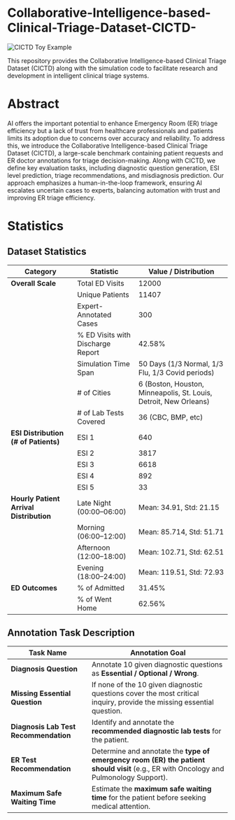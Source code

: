 # Collaborative-Intelligence-based-Clinical-Triage-Dataset-CICTD-

![CICTD Toy Example](https://github.com/user-attachments/assets/c4df408d-fbfa-4613-945f-f35cc544c67e)


This repository provides the Collaborative Intelligence-based Clinical Triage Dataset (CICTD) along with the simulation code to facilitate research and development in intelligent clinical triage systems.

# Abstract
AI offers the important potential to enhance Emergency Room (ER) triage efficiency  but a lack of trust from healthcare professionals and patients limits its adoption due to concerns over accuracy and reliability. To address this, we introduce the Collaborative Intelligence-based Clinical Triage Dataset (CICTD), a large-scale benchmark containing patient requests and ER doctor annotations for triage decision-making. Along with CICTD, we define key evaluation tasks, including diagnostic question generation, ESI level prediction, triage recommendations, and misdiagnosis prediction. Our approach emphasizes a human-in-the-loop framework, ensuring AI escalates uncertain cases to experts, balancing automation with trust and improving ER triage efficiency.


# Statistics
## Dataset Statistics
| **Category** | **Statistic** | **Value / Distribution** |
|-------------|-------------|--------------------------|
| **Overall Scale** | Total ED Visits | 12000 |
|  | Unique Patients | 11407 |
|  | Expert-Annotated Cases | 300 |
|  | % ED Visits with Discharge Report | 42.58% |
|  | Simulation Time Span | 50 Days (1/3 Normal, 1/3 Flu, 1/3 Covid periods) |
|  | # of Cities | 6 (Boston, Houston, Minneapolis, St. Louis, Detroit, New Orleans) |
|  | # of Lab Tests Covered | 36 (CBC, BMP, etc) |
| **ESI Distribution (# of Patients)** | ESI 1 | 640 |
|  | ESI 2 | 3817 |
|  | ESI 3 | 6618 |
|  | ESI 4 | 892 |
|  | ESI 5 | 33 |
| **Hourly Patient Arrival Distribution** | Late Night (00:00–06:00) | Mean: 34.91, Std: 21.15 |
|  | Morning (06:00–12:00) | Mean: 85.714, Std: 51.71 |
|  | Afternoon (12:00–18:00) | Mean: 102.71, Std: 62.51 |
|  | Evening (18:00–24:00) | Mean: 119.51, Std: 72.93 |
| **ED Outcomes** | % of Admitted | 31.45% |
|  | % of Went Home | 62.56% |


## Annotation Task Description
| **Task Name**                        | **Annotation Goal**                                                  |
|---------------------------------------|----------------------------------------------------------------------|
| **Diagnosis Question**                | Annotate 10 given diagnostic questions as **Essential / Optional / Wrong**. |
| **Missing Essential Question**        | If none of the 10 given diagnostic questions cover the most critical inquiry, provide the missing essential question. |
| **Diagnosis Lab Test Recommendation** | Identify and annotate the **recommended diagnostic lab tests** for the patient. |
| **ER Test Recommendation**            | Determine and annotate the **type of emergency room (ER) the patient should visit** (e.g., ER with Oncology and Pulmonology Support). |
| **Maximum Safe Waiting Time**         | Estimate the **maximum safe waiting time** for the patient before seeking medical attention. |



